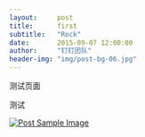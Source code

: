 ```yaml
---
layout:     post
title:      first
subtitle:   "Rock"
date:       2015-09-07 12:00:00
author:     "钉钉团队"
header-img: "img/post-bg-06.jpg"
---
```


<p>测试页面</p>

测试

<a href="#">
    <img src="{{ site.baseurl }}/img/post-sample-image.jpg" alt="Post Sample Image">
</a>

